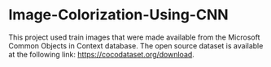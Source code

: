 # Image-Colorization-Using-CNN

This project used train images that were made available from the Microsoft Common Objects in Context database.
The open source dataset is available at the following link: https://cocodataset.org/download.
